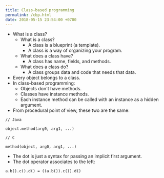 ```yaml
---
title: Class-based programming
permalink: /cbp.html
date: 2018-05-15 23:54:00 +0700
---
```


- What is a class?
    - What is a class?
        - A class is a blueprint (a template).
        - A class is a way of organizing your program.
    - What does a class have?
        - A class has name, fields, and methods.
    - What does a class do?
        - A class groups data and code that needs that data.
- Every object belongs to a class.
- In class-based programming:
    - Objects don't have methods.
    - Classes have instance methods.
    - Each instance method can be called with an instance as a hidden argument.
- From procedural point of view, these two are the same:

```
// Java

object.method(arg0, arg1, ...)

// C

method(object, arg0, arg1, ...)
```

- The dot is just a syntax for passing an implicit first argument.
- The dot operator associates to the left:

```
a.b().c().d() = ((a.b()).c()).d()
```
